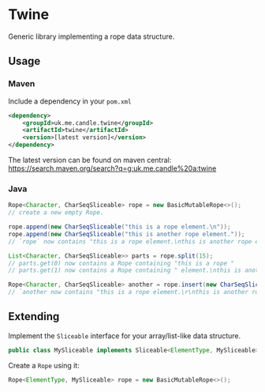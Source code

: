 # Twine #

Generic library implementing a rope data structure.

## Usage ##

### Maven ###
Include a dependency in your `pom.xml`
```xml
<dependency>
    <groupId>uk.me.candle.twine</groupId>
    <artifactId>twine</artifactId>
    <version>[latest version]</version>
</dependency>
```
The latest version can be found on maven central: https://search.maven.org/search?q=g:uk.me.candle%20a:twine

### Java ###

```java
Rope<Character, CharSeqSliceable> rope = new BasicMutableRope<>();
// create a new empty Rope.

rope.append(new CharSeqSliceable("this is a rope element.\n"));
rope.append(new CharSeqSliceable("this is another rope element."));
// `rope` now contains "this is a rope element.\nthis is another rope element."

List<Character, CharSeqSliceable>> parts = rope.split(15);
// parts.get(0) now contains a Rope containing "this is a rope "
// parts.get(1) now contains a Rope containing " element.\nthis is another rope element."

Rope<Character, CharSeqSliceable> another = rope.insert(new CharSeqSliceable("\r"), 24);
// `another now contains "this is a rope element.\r\nthis is another rope element."
```

## Extending ##

Implement the `Sliceable` interface for your array/list-like data structure.
```java
public class MySliceable implements Sliceable<ElementType, MySliceable> { ... }
```
Create a `Rope` using it:
```java
Rope<ElementType, MySliceable> rope = new BasicMutableRope<>();
```
